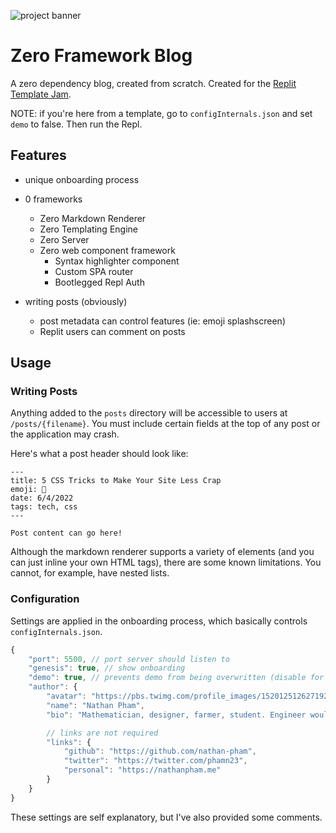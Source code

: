 ![project banner](https://project-banner.phamn23.repl.co/?title=Zero%20Framework%20Blog&description=A%20zero%20dependency%20blog,%20created%20from%20scratch&stack=html,css,js,node)

# Zero Framework Blog
A zero dependency blog, created from scratch. Created for the [Replit Template Jam](https://blog.replit.com/template-jam).

NOTE: if you're here from a template, go to `configInternals.json` and set `demo` to false. Then run the Repl.

## Features
- unique onboarding process

- 0 frameworks
    - Zero Markdown Renderer
    - Zero Templating Engine
    - Zero Server
    - Zero web component framework
        - Syntax highlighter component
        - Custom SPA router
        - Bootlegged Repl Auth

- writing posts (obviously)
    - post metadata can control features (ie: emoji splashscreen)
    - Replit users can comment on posts

## Usage

### Writing Posts
Anything added to the `posts` directory will be accessible to users at `/posts/{filename}`. You must include certain fields at the top of any post or the application may crash. 

Here's what a post header should look like:
```
---
title: 5 CSS Tricks to Make Your Site Less Crap
emoji: 🥳
date: 6/4/2022
tags: tech, css
---

Post content can go here!
```

Although the markdown renderer supports a variety of elements (and you can just inline your own HTML tags), there are some known limitations. You cannot, for example, have nested lists. 

### Configuration
Settings are applied in the onboarding process, which basically controls `configInternals.json`. 

```js
{
    "port": 5500, // port server should listen to
    "genesis": true, // show onboarding
    "demo": true, // prevents demo from being overwritten (disable for personal projects)
    "author": {
        "avatar": "https://pbs.twimg.com/profile_images/1520125126271922179/ds8zJhJV_400x400.jpg",
        "name": "Nathan Pham",
        "bio": "Mathematician, designer, farmer, student. Engineer would be stretching the titles a bit.",

        // links are not required
        "links": {
            "github": "https://github.com/nathan-pham",
            "twitter": "https://twitter.com/phamn23",
            "personal": "https://nathanpham.me"
        }
    }
}
```

These settings are self explanatory, but I've also provided some comments.
